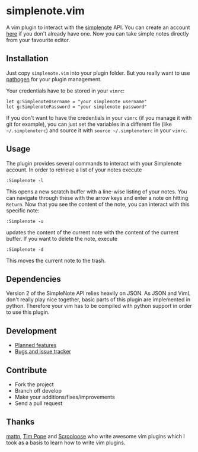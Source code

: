 # simplenote.vim
A vim plugin to interact with the [simplenote][1] API. You can create an
account [here](https://simple-note.appspot.com/create) if you don't already
have one.
Now you can take simple notes directly from your favourite editor.

## Installation
Just copy `simplenote.vim` into your plugin folder. But you really want to use
[pathogen][5] for your plugin management.

Your credentials have to be stored in your `vimrc`:

    let g:SimplenoteUsername = "your simplenote username"
    let g:SimplenotePassword = "your simplenote password"

If you don't want to have the credentials in your `vimrc` (if you manage it
with git for example), you can just set the variables in a different file (like
`~/.simplenoterc`) and source it with `source ~/.simplenoterc` in your `vimrc`.

## Usage
The plugin provides several commands to interact with your Simplenote account.
In order to retrieve a list of your notes execute

    :Simplenote -l

This opens a new scratch buffer with a line-wise listing of your notes. You can
navigate through these with the arrow keys and enter a note on hitting
`Return`. Now that you see the content of the note, you can interact with this
specific note:

    :Simplenote -u

updates the content of the current note with the content of the current buffer.
If you want to delete the note, execute

    :Simplenote -d

This moves the current note to the trash.

## Dependencies
Version 2 of the SimpleNote API relies heavily on JSON. As JSON and VimL don't
really play nice together, basic parts of this plugin are implemented in
python. Therefore your vim has to be compiled with python support in order to
use this plugin.

## Development
- [Planned features](http://www.pivotaltracker.com/projects/288621)
- [Bugs and issue tracker](https://github.com/mrtazz/simplenote.vim/issues)

## Contribute
- Fork the project
- Branch off develop
- Make your additions/fixes/improvements
- Send a pull request

## Thanks
[mattn][2], [Tim Pope][3] and [Scrooloose][4] who write awesome vim plugins
which I took as a basis to learn how to write vim plugins.

[1]: http://simplenoteapp.com/
[2]: http://github.com/mattn
[3]: http://github.com/tpope
[4]: http://github.com/scrooloose
[5]: http://github.com/tpope/vim-pathogen
